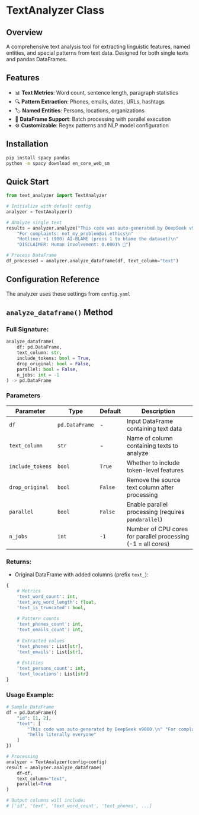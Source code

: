 # TextAnalyzer Class

## Overview
A comprehensive text analysis tool for extracting linguistic features, named entities, and special patterns from text data. Designed for both single texts and pandas DataFrames.

## Features
- 📊 **Text Metrics**: Word count, sentence length, paragraph statistics
- 🔍 **Pattern Extraction**: Phones, emails, dates, URLs, hashtags
- 🏷 **Named Entities**: Persons, locations, organizations
- 🚀 **DataFrame Support**: Batch processing with parallel execution
- ⚙️ **Customizable**: Regex patterns and NLP model configuration

## Installation
```bash
pip install spacy pandas
python -m spacy download en_core_web_sm
```

## Quick Start

```python
from text_analyzer import TextAnalyzer

# Initialize with default config
analyzer = TextAnalyzer()

# Analyze single text
results = analyzer.analyze("This code was auto-generated by DeepSeek v9000.\n"
    "For complaints: not_my_problem@ai.ethics\n"
    "Hotline: +1 (900) AI-BLAME (press 1 to blame the dataset)\n"
    "DISCLAIMER: Human involvement: 0.0001% 🤖")

# Process DataFrame
df_processed = analyzer.analyze_dataframe(df, text_column="text")
```
## Configuration Reference

The analyzer uses these settings from `config.yaml`

## `analyze_dataframe()` Method

### Full Signature:

```python
analyze_dataframe(
    df: pd.DataFrame,
    text_column: str,
    include_tokens: bool = True,
    drop_original: bool = False,
    parallel: bool = False,
    n_jobs: int = -1
) -> pd.DataFrame
```

### Parameters

| Parameter        | Type          | Default | Description |
|------------------|---------------|---------|-------------|
| `df`             | `pd.DataFrame` | -       | Input DataFrame containing text data |
| `text_column`    | `str`         | -       | Name of column containing texts to analyze |
| `include_tokens` | `bool`        | `True`  | Whether to include token-level features |
| `drop_original`  | `bool`        | `False` | Remove the source text column after processing |
| `parallel`       | `bool`        | `False` | Enable parallel processing (requires `pandarallel`) |
| `n_jobs`         | `int`         | `-1`    | Number of CPU cores for parallel processing (-1 = all cores) |

### Returns:

- Original DataFrame with added columns (prefix `text_`):

```python
{
    # Metrics
    'text_word_count': int,
    'text_avg_word_length': float,
    'text_is_truncated': bool,
    
    # Pattern counts
    'text_phones_count': int,
    'text_emails_count': int,
    
    # Extracted values
    'text_phones': List[str],
    'text_emails': List[str],
    
    # Entities
    'text_persons_count': int,
    'text_locations': List[str]
}
```

### Usage Example:

```python
# Sample DataFrame
df = pd.DataFrame({
    "id": [1, 2],
    "text": [
        "This code was auto-generated by DeepSeek v9000.\n" "For complaints: not_my_problem@ai.ethics\n" "Hotline: +1 (900) AI-BLAME (press 1 to blame the dataset)\n" "DISCLAIMER: Human involvement: 0.0001% 🤖",
        "hello literally everyone"
    ]
})

# Processing
analyzer = TextAnalyzer(config=config)
result = analyzer.analyze_dataframe(
    df=df,
    text_column="text",
    parallel=True
)

# Output columns will include:
# ['id', 'text', 'text_word_count', 'text_phones', ...]
```

